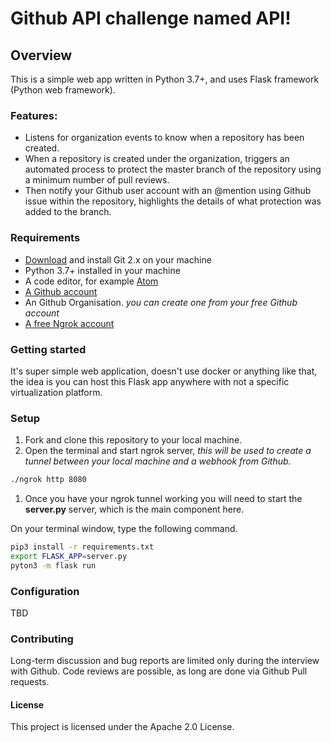 # Github API challenge named API!

## Overview

This is a simple web app written in Python 3.7+, and uses Flask framework (Python web framework).

### Features:

- Listens for organization events to know when a repository has been created.
- When a repository is created under the organization, triggers an automated process to protect the master branch of the repository using a minimum number of pull reviews.
- Then notify your Github user account with an @mention using Github issue within the repository, highlights the details of what protection was added to the branch.

### Requirements

- [Download](https://git-scm.com/) and install Git 2.x on your machine
- Python 3.7+ installed in your machine
- A code editor, for example [Atom](https://atom.io)
- [A Github account](https://github.com)
- An Github Organisation. _you can create one from your free Github account_
- [A free Ngrok account](https://ngrok.com/)

### Getting started

It's super simple web application, doesn't use docker or anything like that, the idea is you can host this Flask app anywhere with not a specific virtualization platform.

### Setup

1. Fork and clone this repository to your local machine.
2. Open the terminal and start ngrok server, _this will be used to create a tunnel between your local machine and a webhook from Github._

```bash
./ngrok http 8080
```

1. Once you have your ngrok tunnel working you will need to start the **server.py** server, which is the main component here.

On your terminal window, type the following command.

```bash
pip3 install -r requirements.txt
export FLASK_APP=server.py
pyton3 -m flask run
```

### Configuration

TBD

### Contributing

Long-term discussion and bug reports are limited only during the interview with Github. Code reviews are possible, as long are done via Github Pull requests.

#### License

This project is licensed under the Apache 2.0 License.
